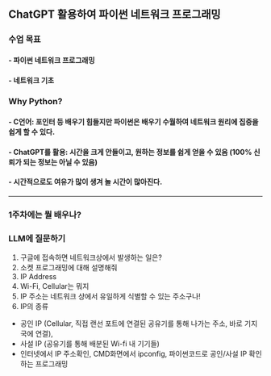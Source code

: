 ## ChatGPT 활용하여 파이썬 네트워크 프로그래밍
### 수업 목표
#### - 파이썬 네트워크 프로그래밍
#### - 네트워크 기초

### Why Python? 
#### - C언어: 포인터 등 배우기 힘들지만 파이썬은 배우기 수월하여 네트워크 원리에 집중을 쉽게 할 수 있다.
#### - ChatGPT를 활용: 시간을 크게 안들이고, 원하는 정보를 쉽게 얻을 수 있음 (100% 신뢰가 되는 정보는 아닐 수 있음)
#### - 시간적으로도 여유가 많이 생겨 놀 시간이 많아진다.
------------------------------------------------------------------------------
### 1주차에는 뭘 배우나?
### LLM에 질문하기
1. 구글에 접속하면 네트워크상에서 발생하는 일은?
2. 소켓 프로그래밍에 대해 설명해줘
3. IP Address
4. Wi-Fi, Cellular는 뭐지
5. IP 주소는 네트워크 상에서 유일하게 식별할 수 있는 주소구나!
6. IP의 종류
- 공인 IP (Cellular, 직접 랜선 포트에 연결된 공유기를 통해 나가는 주소, 바로 기지국에 연결),
- 사설 IP (공유기를 통해 배분된 Wi-fi 내 기기들)
- 인터넷에서 IP 주소확인, CMD화면에서 ipconfig, 파이썬코드로 공인/사설 IP 확인하는 프로그래밍
